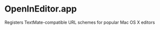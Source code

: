 OpenInEditor.app
================

Registers TextMate-compatible URL schemes for popular Mac OS X editors
